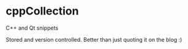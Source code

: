 # cppCollection
C++ and Qt snippets

Stored and version controlled. Better than just quoting it on the blog :) 
